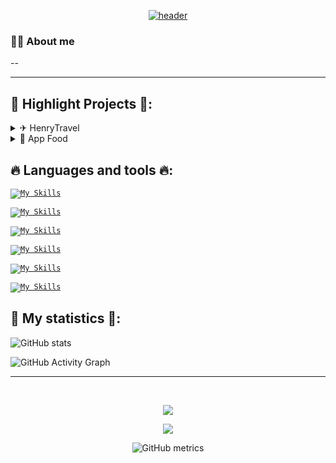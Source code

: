 <div align="center">
<a href='https://github.com/bamioezequiel/'>
 
 ![header](https://capsule-render.vercel.app/api?type=Waving&color=transparent&fontColor=30BD26&height=300&section=header&text=Bamio%20Ezequiel&fontSize=90)

 </a>
 
</div>
<h3>🙋‍♂️ About me</h3>

--
<!-- <img src="https://github.com/rajput2107/rajput2107/blob/master/Assets/Hi.gif" width="40px">  -->

<!--✨ I am a programming student 👨‍💻. I am currently studying at the UTN FRA <br>-->
<!--(University Technician in programming) and as a self-taught taking online courses.-->

<!-- <img align="right" height="220" width="300" src="https://media.giphy.com/media/V47JMIkNjdU94n9Mjk/giphy.gif" /> </a> -->

<hr>

## 📌 Highlight Projects 📌:

<details>
    <summary>✈ HenryTravel</summary>
    <table>
        <th><center>-</center></th>
        <tr>
             <td align="center">
               <!-- HenryTravel -->
                <a href="https://github.com/caidevOficial/Front_TaiWeb/">
                    <img align="center" src="https://github-readme-stats-caidevposeidon.vercel.app/api/pin/?username=bamioezequiel&repo=proyecto-final-henry&show_icons=true&line_height=27&title_color=6aa6f8&text_color=8a919a&icon_color=6aa6f8&bg_color=0e1116" alt="PI-Food-main" height="115em" width="400em" />
                </a>
            </td>
        </tr>
        <tr>
             <td align="center">
              <img src='https://imgur.com/lsN2jlj.jpg' height="250em" width="420em"/>
              <img src='https://imgur.com/RtuJUag.jpg' height="250em" width="420em"/>
              <img src='https://imgur.com/Hy96Iz5.jpg' height="250em" width="420em"/>
              <img src='https://imgur.com/5D9IXAh.jpg' height="250em" width="420em"/>
              <img src='https://imgur.com/LnqNA7c.jpg' height="250em" width="420em"/>
              <img src='https://imgur.com/W0iZr3X.jpg' height="250em" width="420em"/>
            </td>
        </tr>
    </table>
</details>

<details>
    <summary>🥦 App Food</summary>
    <table>
        <th><center>-</center></th>
        <tr>
             <td align="center">
               <!-- App Food -->
               <a href="https://github.com/caidevOficial/Front_TaiWeb/">
                   <img align="center" src="https://github-readme-stats-caidevposeidon.vercel.app/api/pin/?username=bamioezequiel&repo=PI-Food-main&show_icons=true&line_height=27&title_color=6aa6f8&text_color=8a919a&icon_color=6aa6f8&bg_color=0e1116" alt="PI-Food-main" height="115em" width="400em" />
               </a>
            </td>
        </tr>
        <tr>
             <td align="center">
                <img src='https://imgur.com/b97Esb7.jpg' height="250em" width="420em"/>
                <img src='https://imgur.com/nBUml6p.jpg' height="250em" width="420em"/>
                <img src='https://imgur.com/rD0U8Gz.jpg' height="250em" width="420em"/>
            </td>
        </tr>
    </table>
</details>
  
## 🔥 Languages and tools 🔥:

  <code>[![My Skills](https://skillicons.dev/icons?i=cs)](https://github.com/bamioezequiel/)</code>
  
  <code>[![My Skills](https://skillicons.dev/icons?i=c)](https://github.com/bamioezequiel/)</code>
  
  <code>[![My Skills](https://skillicons.dev/icons?i=react,redux,js,html,css,webpack,bootstrap)](https://github.com/bamioezequiel/)</code>
  
  <code>[![My Skills](https://skillicons.dev/icons?i=nodejs,express,postgres)](https://github.com/bamioezequiel/)</code>
  
  <code>[![My Skills](https://skillicons.dev/icons?i=typescript,firebase)](https://github.com/bamioezequiel/)</code>
  
  <code>[![My Skills](https://skillicons.dev/icons?i=visualstudio,vscode,eclipse,github,git,heroku)](https://github.com/bamioezequiel/)</code>
  
## 📌 My statistics 📌:
  
  
![GitHub stats](https://github-readme-stats.vercel.app/api?username=bamioezequiel&show_icons=true)  

![GitHub Activity Graph](https://activity-graph.herokuapp.com/graph?username=bamioezequiel)  

<hr>
  
<br>
  
<div align="center">
<p ><img src="https://profile-counter.glitch.me/{EzequielBamio}/count.svg" /></p> 

![](https://github-profile-summary-cards.vercel.app/api/cards/profile-details?username=EzequielBamio&theme=github_dark)
  
 
![GitHub metrics](https://metrics.lecoq.io/bamioezequiel)  
 
</div>


